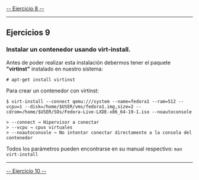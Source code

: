[-- Ejercicio 8 --](./ejercicio08.md)

------------------


## Ejercicios 9

### Instalar un contenedor usando virt-install.


Antes de poder realizar esta instalación debermos tener el paquete **"virtinst"** instalado en nuestro sistema:

    # apt-get install virtinst


Para crear un contenedor con virtinst:

    $ virt-install --connect qemu:///system --name=fedora1 --ram=512 --vcpu=1 --disk=/home/$USER/vms/fedora1.img,size=2 --cdrom=/home/$USER/SOs/Fedora-Live-LXDE-x86_64-19-1.iso --noautoconsole

    > --connect → Hipervisor a conectar
    > --vcpu → cpus virtuales
    > --noautoconsole → No intentar conectar directamente a la consola del contenedor

Todos los parámetros pueden encontrarse en su manual respectivo: `man virt-install`


------------------

[-- Ejercicio 10 --](./ejercicio10.md)
